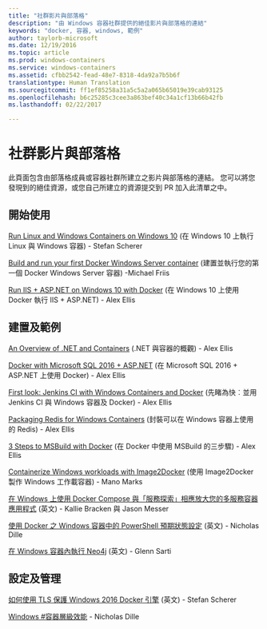 ```yaml
---
title: "社群影片與部落格"
description: "由 Windows 容器社群提供的絕佳影片與部落格的連結"
keywords: "docker, 容器, windows, 範例"
author: taylorb-microsoft
ms.date: 12/19/2016
ms.topic: article
ms.prod: windows-containers
ms.service: windows-containers
ms.assetid: cfbb2542-fead-48e7-8318-4da92a7b5b6f
translationtype: Human Translation
ms.sourcegitcommit: ff1ef85258a31a5c5a2a065b65019e39cab93125
ms.openlocfilehash: b6c25285c3cee3a863bef40c34a1cf13b66b42fb
ms.lasthandoff: 02/22/2017

---
```


# 社群影片與部落格
此頁面包含由部落格成員或容器社群所建立之影片與部落格的連結。  您可以將您發現到的絕佳資源，或您自己所建立的資源提交到 PR 加入此清單之中。

## 開始使用
[Run Linux and Windows Containers on Windows 10](https://stefanscherer.github.io/run-linux-and-windows-containers-on-windows-10/) (在 Windows 10 上執行 Linux 與 Windows 容器) - Stefan Scherer

[Build and run your first Docker Windows Server container](https://blog.docker.com/2016/09/build-your-first-docker-windows-server-container/) (建置並執行您的第一個 Docker Windows Server 容器) -Michael Friis

[Run IIS + ASP.NET on Windows 10 with Docker](http://blog.alexellis.io/run-iis-asp-net-on-windows-10-with-docker/) (在 Windows 10 上使用 Docker 執行 IIS + ASP.NET) - Alex Ellis


## 建置及範例
[An Overview of .NET and Containers](http://blog.alexellis.io/docker-dotnet-containers/) (.NET 與容器的概觀) - Alex Ellis

[Docker with Microsoft SQL 2016 + ASP.NET](http://blog.alexellis.io/docker-does-sql2016-aspnet/) (在 Microsoft SQL 2016 + ASP.NET 上使用 Docker) - Alex Ellis

[First look: Jenkins CI with Windows Containers and Docker](http://blog.alexellis.io/continuous-integration-docker-windows-containers/) (先睹為快︰並用 Jenkins CI 與 Windows 容器及 Docker) - Alex Ellis

[Packaging Redis for Windows Containers](http://blog.alexellis.io/packaging-windows-containers/) (封裝可以在 Windows 容器上使用的 Redis) - Alex Ellis

[3 Steps to MSBuild with Docker](http://blog.alexellis.io/3-steps-to-msbuild-with-docker/) (在 Docker 中使用 MSBuild 的三步驟) - Alex Ellis

[Containerize Windows workloads with Image2Docker](https://blog.docker.com/2016/10/containerize-windows-workloads-image2docker/) (使用 Image2Docker 製作 Windows 工作載容器) - Mano Marks

[在 Windows 上使用 Docker Compose 與「服務探索」相應放大您的多服務容器應用程式](https://blogs.technet.microsoft.com/virtualization/2016/10/18/use-docker-compose-and-service-discovery-on-windows-to-scale-out-your-multi-service-container-application/) (英文) - Kallie Bracken 與 Jason Messer

[使用 Docker 之 Windows 容器中的 PowerShell 預期狀態設定](http://dille.name/blog/2016/06/17/powershell-desired-state-configuration-psdsc-in-windows-containers-using-docker/) (英文) - Nicholas Dille

[在 Windows 容器內執行 Neo4j](http://glennsarti.github.io/blog/neo4j-nano-containers) (英文) - Glenn Sarti

## 設定及管理
[如何使用 TLS 保護 Windows 2016 Docker 引擎](https://stefanscherer.github.io/protecting-a-windows-2016-docker-engine-with-tls/) (英文) - Stefan Scherer

[Windows #容器層級效能](http://dille.name/blog/2017/01/13/windows-container-performance-of-layers/) - Nicholas Dille

